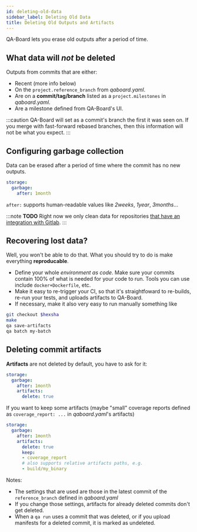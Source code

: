 ```yaml
---
id: deleting-old-data
sidebar_label: Deleting Old Data
title: Deleting Old Outputs and Artifacts
---
```


QA-Board lets you erase old outputs after a period of time.

## What data will *not* be deleted
Outputs from commits that are either:
- Recent (more info below)
- On the `project.reference_branch` from *qaboard.yaml*.
- Are on a **commit/tag/branch** listed as a `project.milestones` in *qaboard.yaml*.
- Are a milestone defined from QA-Board's UI.

:::caution
QA-Board will set as a commit's branch the first it was seen on. If you merge with fast-forward rebased branches, then this information will not be what you expect. 
:::

## Configuring garbage collection
Data can be erased after a period of time where the commit has no new outputs.

```yaml title="qaboard.yaml"
storage:
  garbage:
    after: 1month
```

`after:` supports human-readable values like *2weeks*, *1year*, *3months*...

:::note
**TODO** Right now we only clean data for repositories [that have an integration with Gitlab](/docs/project-init).
:::

## Recovering lost data?
Well, you won't be able to do that. What you should try to do is make everything **reproducable**.
- Define your whole *environment as code*. Make sure your commits contain 100% of what is needed for your code to run. Tools you can use include `docker+Dockerfile`, etc.
- Make it easy to re-trigger your CI, so that it's straightfoward to re-builds, re-run your tests, and uploads artifacts to QA-Board.
- If necessary, make it also very easy to run manually something like

```bash
git checkout $hexsha
make
qa save-artifacts
qa batch my-batch
```

## Deleting commit artifacts
**Artifacts** are not deleted by default, you have to ask for it:

```yaml {4,5} title="qaboard.yaml"
storage:
  garbage:
    after: 1month
    artifacts:
      delete: true
```

If you want to keep some artifacts (maybe "small" coverage reports defined as `coverage_report: ...` in *qaboard.yaml*'s artifacts)

```yaml {6-7}
storage:
  garbage:
    after: 1month
    artifacts:
      delete: true
      keep:
      - coverage_report
      # also supports relative artifacts paths, e.g.
      - build/my_binary
```

Notes:
- The settings that are used are those in the latest commit of the `reference_branch` defined in *qaboard.yaml* 
- If you change those settings, artifacts for already deleted commits don't get deleted.
- When a `qa run` uses a commit that was deleted, or if you upload manifests for a deleted commit, it is marked as undeleted.
